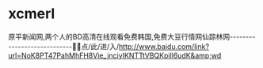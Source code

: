 # xcmerl
原平新闻网,两个人的BD高清在线观看免费韩国,免费大豆行情网仙踪林网----------------------------🎑🎑点/此/进/入/http://www.baidu.com/link?url=NoK8PT47PahMhFH8Vie_jnciyIKNTTtVBQKpill6udK&amp;wd
